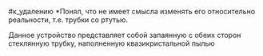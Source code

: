 #к_удалению
*Понял, что не имеет смысла изменять его относительно реальности, т.е. трубки со ртутью.

Данное устройство представляет собой запаянную с обеих сторон стеклянную трубку, наполненную квазикристальной пылью